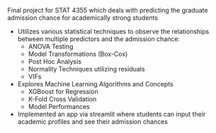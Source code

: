 Final project for STAT 4355 which deals with predicting the graduate admission chance for academically strong students
- Utilizes various statistical techniques to observe the relationships between multiple predictors and the admission chance:
    - ANOVA Testing
    - Model Transformations (Box-Cox)
    - Post Hoc Analysis
    - Normality Techniques utilizing residuals
    - VIFs
- Explores Machine Learning Algorithms and Concepts
    - XGBoost for Regression
    - K-Fold Cross Validation
    - Model Performances
- Implemented an app via streamlit where students can input their academic profiles and see their admission chances
